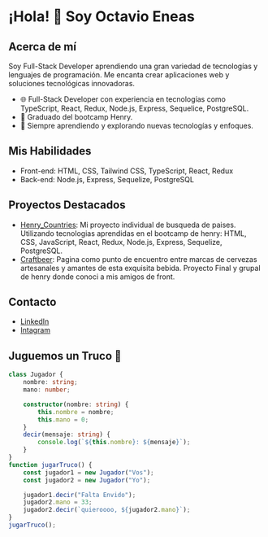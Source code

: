 # ¡Hola! 👋 Soy Octavio Eneas

## Acerca de mí

Soy Full-Stack Developer aprendiendo una gran variedad de tecnologías y lenguajes de programación. 
Me encanta crear aplicaciones web y soluciones tecnológicas innovadoras.

- 🌐 Full-Stack Developer con experiencia en tecnologías como TypeScript, React, Redux, Node.js, Express, Sequelice, PostgreSQL.
- 💛 Graduado del bootcamp Henry.
- 🚀 Siempre aprendiendo y explorando nuevas tecnologías y enfoques.

## Mis Habilidades

- Front-end: HTML, CSS, Tailwind CSS, TypeScript, React, Redux
- Back-end: Node.js, Express, Sequelize, PostgreSQL

## Proyectos Destacados

- [Henry_Countries](https://github.com/OctavioLavarello/Countries_Lavarello): Mi proyecto individual de busqueda de paises. Utilizando tecnologias aprendidas en el bootcamp de henry: HTML, CSS, JavaScript, React, Redux, Node.js, Express, Sequelize, PostgreSQL. 
- [Craftbeer](https://github.com/OctavioLavarello/CraftBeer): Pagina como punto de encuentro entre marcas de cervezas artesanales y amantes de esta exquisita bebida. Proyecto Final y grupal de henry donde conoci a mis amigos de front.

## Contacto

- [LinkedIn](https://www.linkedin.com/in/octavio-lavarello-175342271/)
- [Intagram](https://www.instagram.com/octavio_lavarello/)

## Juguemos un Truco 🧉

```ts
class Jugador {
    nombre: string;
    mano: number;

    constructor(nombre: string) {
        this.nombre = nombre;
        this.mano = 0;
    }
    decir(mensaje: string) {
        console.log(`${this.nombre}: ${mensaje}`);
    }
}
function jugarTruco() {
    const jugador1 = new Jugador("Vos");
    const jugador2 = new Jugador("Yo");

    jugador1.decir("Falta Envido");
    jugador2.mano = 33;
    jugador2.decir(`quieroooo, ${jugador2.mano}`);
}
jugarTruco();
